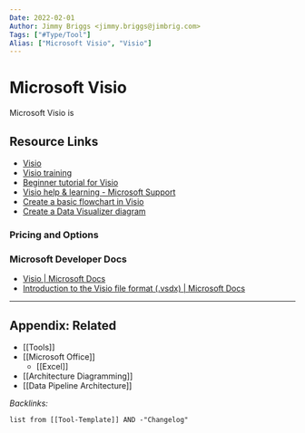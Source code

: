 ```yaml
---
Date: 2022-02-01
Author: Jimmy Briggs <jimmy.briggs@jimbrig.com>
Tags: ["#Type/Tool"]
Alias: ["Microsoft Visio", "Visio"]
---
```


# Microsoft Visio

Microsoft Visio is 


## Resource Links

- [Visio](https://www.office.com/launch/visio?ui=en-US&rs=US&auth=2)
- [Visio training](https://support.microsoft.com/en-us/office/visio-training-e058bcfa-1d90-4653-afc6-e84d54cf94a6)
- [Beginner tutorial for Visio](https://support.microsoft.com/en-us/office/beginner-tutorial-for-visio-bc1605de-d9f3-4c3a-970c-19876386047c)
- [Visio help & learning - Microsoft Support](https://support.microsoft.com/en-us/visio?wt.mc_id=otc_visio&ui=en-us&rs=en-us&ad=us)
- [Create a basic flowchart in Visio](https://support.microsoft.com/en-us/office/create-a-basic-flowchart-in-visio-e207d975-4a51-4bfa-a356-eeec314bd276?wt.mc_id=otc_visio#)
- [Create a Data Visualizer diagram](https://support.microsoft.com/en-us/office/create-a-data-visualizer-diagram-17211b46-d144-4ca2-9ea7-b0f48f0ae0a6?wt.mc_id=otc_visio#)

### Pricing and Options



### Microsoft Developer Docs


- [Visio | Microsoft Docs](https://docs.microsoft.com/en-us/office/client-developer/visio/visio-home)
- [Introduction to the Visio file format (.vsdx) | Microsoft Docs](https://docs.microsoft.com/en-us/office/client-developer/visio/introduction-to-the-visio-file-formatvsdx)









***

## Appendix: Related

- [[Tools]]
- [[Microsoft Office]]
    - [[Excel]]
- [[Architecture Diagramming]]
- [[Data Pipeline Architecture]]

*Backlinks:*

```dataview
list from [[Tool-Template]] AND -"Changelog"
```